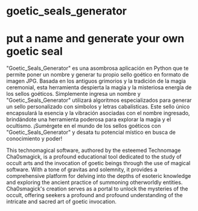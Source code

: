 # goetic_seals_generator
# put a name and generate your own goetic seal

"Goetic_Seals_Generator" es una asombrosa aplicación en Python que te permite poner un nombre y generar tu propio sello goético en formato de imagen JPG. Basada en los antiguos grimorios y la tradición de la magia ceremonial, esta herramienta despierta la magia y la misteriosa energía de los sellos goéticos. Simplemente ingresa un nombre y "Goetic_Seals_Generator" utilizará algoritmos especializados para generar un sello personalizado con símbolos y letras cabalísticas. Este sello único encapsulará la esencia y la vibración asociadas con el nombre ingresado, brindándote una herramienta poderosa para explorar la magia y el ocultismo. ¡Sumérgete en el mundo de los sellos goéticos con "Goetic_Seals_Generator" y desata tu potencial místico en busca de conocimiento y poder!

This technomagical software, authored by the esteemed Technomage Cha0smagick, is a profound educational tool dedicated to the study of occult arts and the invocation of goetic beings through the use of magical software. With a tone of gravitas and solemnity, it provides a comprehensive platform for delving into the depths of esoteric knowledge and exploring the ancient practice of summoning otherworldly entities. Cha0smagick's creation serves as a portal to unlock the mysteries of the occult, offering seekers a profound and profound understanding of the intricate and sacred art of goetic invocation.
